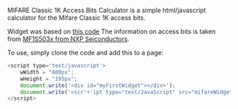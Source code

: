 MIFARE Classic 1K Access Bits Calculator is a simple html/javascript calculator for the Mifare Classic 1K access bits.

Widget was based on [this code](http://www.codeproject.com/Articles/81355/Chapter-Creating-Web-Widget-with-HTML-CSS-and-Ja)
The information on access bits is taken from [MF1S503x from NXP Seiconductors](http://www.nxp.com/documents/data_sheet/MF1S503x.pdf).

To use, simply clone the code and add this to a page:
```javascript
<script type='text/javascript'>
    wWidth = "800px"; 
    wHeight = "195px";
    document.write('<div id="myFirstWidget"></div>');
    document.write('<scr'+'ipt type="text/JavaScript" src="mifareWidget/WidgetCreate.js"></scr'+'ipt>');
</script>
```